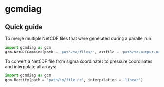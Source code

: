 # gcmdiag

## Quick guide

To merge multiple NetCDF files that were generated during a parallel run:

```python
import gcmdiag as gcm
gcm.NetCDFCombine(path = 'path/to/files/', outfile = 'path/to/output.nc')
```

To convert a NetCDF file from sigma coordinates to pressure coordinates and interpolate all arrays:

```python
import gcmdiag as gcm
gcm.Rectify(path = 'path/to/file.nc', interpolation = 'linear')
```
